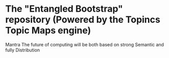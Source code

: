 The "Entangled Bootstrap" repository (Powered by the Topincs Topic Maps engine)
==
Mantra
The future of computing will be both based on strong Semantic and fully Distribution
